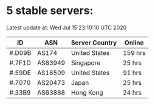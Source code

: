 # 5 stable servers:

Latest update at: Wed Jul 15 23:10:10 UTC 2020

| ID | ASN | Server Country | Online |
| -- | --- | -------------- | ------ |
| #.D09B | AS174 | United States | 159 hrs |
| #.7F1D | AS63949 | Singapore | 25 hrs |
| #.59DE | AS16509 | United States | 91 hrs |
| #.7070 | AS20473 | Japan | 25 hrs |
| #.33B9 | AS63888 | Hong Kong | 24 hrs |

